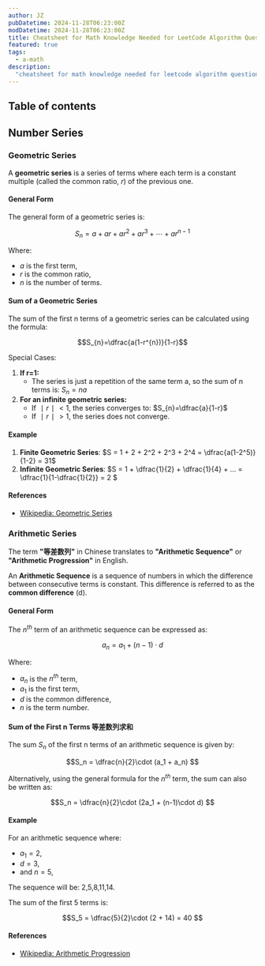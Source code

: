 ```yaml
---
author: JZ
pubDatetime: 2024-11-28T06:23:00Z
modDatetime: 2024-11-28T06:23:00Z
title: Cheatsheet for Math Knowledge Needed for LeetCode Algorithm Questions (Geometric Series and Arithmetic Progression Sum)
featured: true
tags:
  - a-math
description:
  "cheatsheet for math knowledge needed for leetcode algorithm questions, geometric series sum"
---
```


## Table of contents

## Number Series

### Geometric Series

A **geometric series** is a series of terms where each term is a constant multiple (called the common ratio, $r$) of the previous one.

#### General Form

The general form of a geometric series is:

$$S_n = a + ar + ar^2 + ar^3 + ⋯ + ar^{n−1}$$

Where:

-   $a$ is the first term,
-   $r$ is the common ratio,
-   $n$ is the number of terms.

#### Sum of a Geometric Series

The sum of the first n terms of a geometric series can be calculated using the formula:

$$S_{n}=\dfrac{a(1-r^{n})}{1-r}$$

Special Cases:

1.  **If r=1:**
    -   The series is just a repetition of the same term a, so the sum of n terms is: $S_n = na$
2.  **For an infinite geometric series:**
    -   If $∣r∣ < 1$, the series converges to: $S_{n}=\dfrac{a}{1-r}$
    -   If $∣r∣ > 1$, the series does not converge.

#### Example

1.  **Finite Geometric Series**: $S = 1 + 2 + 2^2 + 2^3 + 2^4 = \dfrac{a(1-2^5)}{1-2} = 31$
2.  **Infinite Geometric Series**: $S = 1 + \dfrac{1}{2} + \dfrac{1}{4} + ... = \dfrac{1}{1-\dfrac{1}{2}} = 2 $

#### References

-   [Wikipedia: Geometric Series](https://en.wikipedia.org/wiki/Geometric_series)

### Arithmetic Series

The term **"等差数列"** in Chinese translates to **"Arithmetic Sequence"** or **"Arithmetic Progression"** in English.

An **Arithmetic Sequence** is a sequence of numbers in which the difference between consecutive terms is constant. This difference is referred to as the **common difference** (d).

#### General Form

The $n^{th}$ term of an arithmetic sequence can be expressed as:

$$a_n = a_1 + (n-1)\cdot d$$

Where:

-   $a_n$ is the $n^{th}$ term,
-   $a_1$ is the first term,
-   $d$ is the common difference,
-   $n$ is the term number.

#### Sum of the First n Terms 等差数列求和

The sum $S_n$ of the first n terms of an arithmetic sequence is given by:

$$S_n = \dfrac{n}{2}\cdot (a_1 + a_n) $$

Alternatively, using the general formula for the $n^{th}$ term, the sum can also be written as:

$$S_n = \dfrac{n}{2}\cdot (2a_1 + (n-1)\cdot d) $$

#### Example

For an arithmetic sequence where:

-   $a_1 = 2$,
-   $d = 3$,
-   and $n = 5$,

The sequence will be: 2,5,8,11,14.

The sum of the first 5 terms is:

$$S_5 = \dfrac{5}{2}\cdot (2 + 14) = 40 $$

#### References

-   [Wikipedia: Arithmetic Progression](https://en.wikipedia.org/wiki/Arithmetic_progression)
